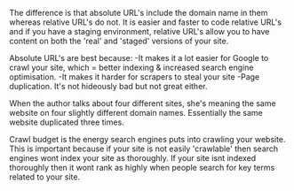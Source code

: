 The difference is that absolute URL's include the domain name in them whereas relative URL's do not. It is easier and faster to code relative URL's and if you have a staging environment, relative URL's allow you to have content on both the 'real' and 'staged' versions of your site.

Absolute URL's are best because:
-It makes it a lot easier for Google to crawl your site, which = better indexing & increased search engine optimisation.
-It makes it harder for scrapers to steal your site
-Page duplication. It's not hideously bad but not great either. 

When the author talks about four different sites, she's meaning the same website on four slightly different domain names. Essentially the same website duplicated three times.

Crawl budget is the energy search engines puts into crawling your website. This is important because if your site is not easily 'crawlable' then search engines wont index your site as thoroughly. If your site isnt indexed thoroughly then it wont rank as highly when people search for key terms related to your site.
